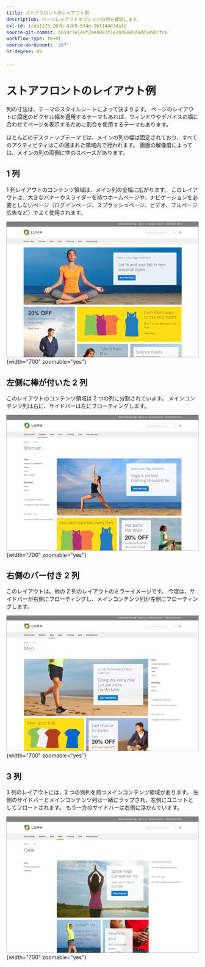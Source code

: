 ```yaml
---
title: ストアフロントのレイアウト例
description: ページレイアウトオプションの例を確認します。
exl-id: 1cda1175-269b-42b9-bf4e-9bf14483da1d
source-git-commit: b659c7e1e8f2ae9883f1e24d8045d6dd1e90cfc0
workflow-type: tm+mt
source-wordcount: '267'
ht-degree: 0%

---
```


# ストアフロントのレイアウト例

列の寸法は、テーマのスタイルシートによって決まります。 ページのレイアウトに固定のピクセル幅を適用するテーマもあれば、ウィンドウやデバイスの幅に合わせてページを表示するために割合を使用するテーマもあります。

ほとんどのデスクトップテーマでは、メインの列の幅は固定されており、すべてのアクティビティはこの囲まれた領域内で行われます。 画面の解像度によっては、メインの列の両側に空のスペースがあります。

## 1 列

1 列レイアウトのコンテンツ領域は、メイン列の全幅に広がります。 このレイアウトは、大きなバナーやスライダーを持つホームページや、ナビゲーションを必要としないページ（ログインページ、スプラッシュページ、ビデオ、フルページ広告など）でよく使用されます。

![1 列レイアウトの例](./assets/page-layout-1-col.png){width="700" zoomable="yes"}

## 左側に棒が付いた 2 列

このレイアウトのコンテンツ領域は 2 つの列に分割されています。 メインコンテンツ列は右に、サイドバーは左にフローティングします。

![左バーを含む 2 列の例](./assets/page-layout-2-col-left-bar.png){width="700" zoomable="yes"}

## 右側のバー付き 2 列

このレイアウトは、他の 2 列のレイアウトのミラーイメージです。 今度は、サイドバーが右側にフローティングし、メインコンテンツ列が左側にフローティングします。

![右バーを含む 2 列の例](./assets/page-layout-2-col-right-bar.png){width="700" zoomable="yes"}

## 3 列

3 列のレイアウトには、2 つの側列を持つメインコンテンツ領域があります。 左側のサイドバーとメインコンテンツ列は一緒にラップされ、左側にユニットとしてフロートされます。 もう一方のサイドバーは右側に浮かんでいます。

![3 列の例](./assets/page-layout-3-col.png){width="700" zoomable="yes"}

